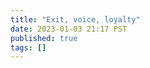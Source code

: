```yaml
---
title: "Exit, voice, loyalty"
date: 2023-01-03 21:17 PST
published: true
tags: []
---
```




<blockquote markdown="1">



</blockquote>
